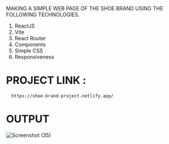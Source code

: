 
MAKING A SIMPLE WEB PAGE OF THE SHOE BRAND USING THE FOLLOWING TECHNOLOGIES.

1) ReactJS
2) Vite
3) React Router
4) Components
5) Simple CSS
6) Responsiveness

#   PROJECT LINK :
      https://shoe-brand-project.netlify.app/
      
# OUTPUT
![Screenshot (35)](https://github.com/user-attachments/assets/f1799e57-a7b9-4999-a523-42d209c50353)
